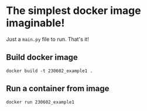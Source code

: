 # The simplest docker image imaginable!

Just a `main.py` file to run. That's it!

## Build docker image

`docker build -t 230602_example1 .`

## Run a container from image

`docker run 230602_example1`

